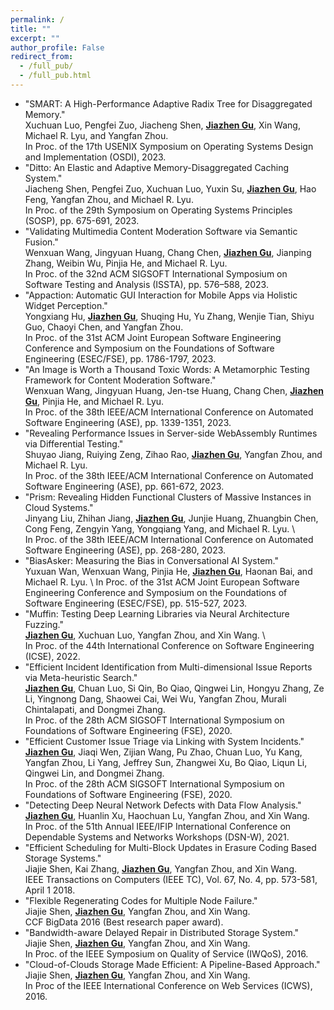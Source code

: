 ```yaml
---
permalink: /
title: ""
excerpt: ""
author_profile: False
redirect_from: 
  - /full_pub/
  - /full_pub.html
---
```


<span class='anchor' id='full_pub'></span>

- "SMART: A High-Performance Adaptive Radix Tree for Disaggregated Memory." \
  Xuchuan Luo, Pengfei Zuo, Jiacheng Shen, **<u>Jiazhen Gu</u>**, Xin Wang, Michael R. Lyu, and Yangfan Zhou. \
  In Proc. of the 17th USENIX Symposium on Operating Systems Design and Implementation (OSDI), 2023.
- "Ditto: An Elastic and Adaptive Memory-Disaggregated Caching System." \
  Jiacheng Shen, Pengfei Zuo, Xuchuan Luo, Yuxin Su, **<u>Jiazhen Gu</u>**, Hao Feng, Yangfan Zhou, and Michael R. Lyu. \
  In Proc. of the 29th Symposium on Operating Systems Principles (SOSP), pp. 675-691, 2023.
- "Validating Multimedia Content Moderation Software via Semantic Fusion."\
  Wenxuan Wang, Jingyuan Huang, Chang Chen, **<u>Jiazhen Gu</u>**, Jianping Zhang, Weibin Wu, Pinjia He, and Michael R. Lyu.\
  In Proc. of the 32nd ACM SIGSOFT International Symposium on Software Testing and Analysis (ISSTA), pp. 576–588, 2023.
- "Appaction: Automatic GUI Interaction for Mobile Apps via Holistic Widget Perception." \
  Yongxiang Hu, **<u>Jiazhen Gu</u>**, Shuqing Hu, Yu Zhang, Wenjie Tian, Shiyu Guo, Chaoyi Chen, and Yangfan Zhou. \
  In Proc. of the 31st ACM Joint European Software Engineering Conference and Symposium on the Foundations of Software Engineering (ESEC/FSE), pp. 1786-1797, 2023.
- "An Image is Worth a Thousand Toxic Words: A Metamorphic Testing Framework for Content Moderation Software." \
  Wenxuan Wang, Jingyuan Huang, Jen-tse Huang, Chang Chen, **<u>Jiazhen Gu</u>**, Pinjia He, and Michael R. Lyu. \
  In Proc. of the 38th IEEE/ACM International Conference on Automated Software Engineering (ASE), pp. 1339-1351, 2023.
- "Revealing Performance Issues in Server-side WebAssembly Runtimes via Differential Testing." \
  Shuyao Jiang, Ruiying Zeng, Zihao Rao, **<u>Jiazhen Gu</u>**, Yangfan Zhou, and Michael R. Lyu. \
  In Proc. of the 38th IEEE/ACM International Conference on Automated Software Engineering (ASE), pp. 661-672, 2023.
- "Prism: Revealing Hidden Functional Clusters of Massive Instances in Cloud Systems." \
  Jinyang Liu, Zhihan Jiang, **<u>Jiazhen Gu</u>**, Junjie Huang, Zhuangbin Chen, Cong Feng, Zengyin Yang, Yongqiang Yang, and Michael R. Lyu. \  
  In Proc. of the 38th IEEE/ACM International Conference on Automated Software Engineering (ASE), pp. 268-280, 2023.
- "BiasAsker: Measuring the Bias in Conversational AI System." \
  Yuxuan Wan, Wenxuan Wang, Pinjia He, **<u>Jiazhen Gu</u>**, Haonan Bai, and Michael R. Lyu. \ 
  In Proc. of the 31st ACM Joint European Software Engineering Conference and Symposium on the Foundations of Software Engineering (ESEC/FSE), pp. 515-527, 2023. 
- "Muffin: Testing Deep Learning Libraries via Neural Architecture Fuzzing." \
  **<u>Jiazhen Gu</u>**, Xuchuan Luo, Yangfan Zhou, and Xin Wang. \  
  In Proc. of the 44th International Conference on Software Engineering (ICSE), 2022.
- "Efficient Incident Identification from Multi-dimensional Issue Reports via Meta-heuristic Search." \
  **<u>Jiazhen Gu</u>**, Chuan Luo, Si Qin, Bo Qiao, Qingwei Lin, Hongyu Zhang, Ze Li, Yingnong Dang, Shaowei Cai, Wei Wu, Yangfan Zhou, Murali Chintalapati, and Dongmei Zhang. \
  In Proc. of the 28th ACM SIGSOFT International Symposium on Foundations of Software Engineering (FSE), 2020. 
- "Efficient Customer Issue Triage via Linking with System Incidents." \
  **<u>Jiazhen Gu</u>**, Jiaqi Wen, Zijian Wang, Pu Zhao, Chuan Luo, Yu Kang, Yangfan Zhou, Li Yang, Jeffrey Sun, Zhangwei Xu, Bo Qiao, Liqun Li, Qingwei Lin, and Dongmei Zhang. \
  In Proc. of the 28th ACM SIGSOFT International Symposium on Foundations of Software Engineering (FSE), 2020.
- "Detecting Deep Neural Network Defects with Data Flow Analysis." \
  **<u>Jiazhen Gu</u>**, Huanlin Xu, Haochuan Lu, Yangfan Zhou, and Xin Wang. \
  In Proc. of the 51th Annual IEEE/IFIP International Conference on Dependable Systems and Networks Workshops (DSN-W), 2021.
- "Efficient Scheduling for Multi-Block Updates in Erasure Coding Based Storage Systems." \
  Jiajie Shen, Kai Zhang, **<u>Jiazhen Gu</u>**, Yangfan Zhou, and Xin Wang. \
  IEEE Transactions on Computers (IEEE TC), Vol. 67, No. 4, pp. 573-581, April 1 2018.
- "Flexible Regenerating Codes for Multiple Node Failure." \
  Jiajie Shen, **<u>Jiazhen Gu</u>**, Yangfan Zhou, and Xin Wang. \
  CCF BigData 2016 (Best research paper award).
- "Bandwidth-aware Delayed Repair in Distributed Storage System." \
  Jiajie Shen, **<u>Jiazhen Gu</u>**, Yangfan Zhou, and Xin Wang. \
  In Proc. of the IEEE Symposium on Quality of Service (IWQoS), 2016.
- "Cloud-of-Clouds Storage Made Efficient: A Pipeline-Based Approach." \
  Jiajie Shen, **<u>Jiazhen Gu</u>**, Yangfan Zhou, and Xin Wang. \
  In Proc of the IEEE International Conference on Web Services (ICWS), 2016.


